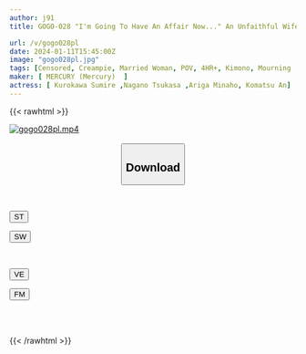 ```yaml
---
author: j91
title: GOGO-028 "I'm Going To Have An Affair Now..." An Unfaithful Wife Whose Yukata Is Disturbed And She Is Held

url: /v/gogo028pl
date: 2024-01-11T15:45:00Z
image: "gogo028pl.jpg"
tags: [Censored, Creampie, Married Woman, POV, 4HR+, Kimono, Mourning	]
maker: [ MERCURY (Mercury)  ]
actress: [ Kurokawa Sumire ,Nagano Tsukasa ,Ariga Minaho, Komatsu An]
---
```



{{< rawhtml >}}

<div class="video" data-videoid="e0A2OBoVxvt9Ll">
    <a href="javascript:;">
        <img src="/v/gogo028pl/gogo028pl.jpg" width="WIDTH" height="HEIGHT" alt="gogo028pl.mp4" loading="lazy">
    </a>
</div>

<script type="text/javascript" src="https://j91.asia/asset/on-demand-st.js"></script>

<br>
  <link rel="stylesheet" href="https://j91.asia/asset/bs5.css">
  
  <center>
  <button class="btn btn-primary" type="button" data-bs-toggle="collapse" data-bs-target=".multi-collapse" aria-expanded="false" aria-controls="multiCollapseExample1 multiCollapseExample2"><h2>Download</h2></button></center>
</p>
<div class="row">
  <div class="col">
    <div class="collapse multi-collapse" id="multiCollapseExample1">
      <div class="card card-body">
	      	      <br>
<div class="buttons">  
<p><a href="https://streamtape.to/v/e0A2OBoVxvt9Ll" target="_blank"><button class="btn-hover color-3"><i class="fa fa-download"></i> ST</button></a></p>
<p><a href="https://flaswish.com/g4tievvpalq2" target="_blank"><button class="btn-hover color-2"><i class="fa fa-download"></i> SW</button></a></p></div>
    </div>
  </div>
</div>
  <div class="col">
    <div class="collapse multi-collapse" id="multiCollapseExample2">
      <div class="card card-body">
	      <br>
<div class="buttons">
<p><a href="https://veev.to/d/BwGAdEUSXYDOqQcsS6vsJtpAwgIAlbXDfnDgCk" target="_blank"><button class="btn-hover color-9"><i class="fa fa-download"></i> VE</button></a></p>
<p><a href="https://filemoon.sx/d/euz573v2qg6f" target="_blank"><button class="btn-hover color-8"><i class="fa fa-download"></i> FM</button></a></p></div>
<br><br>
      </div>
    </div>
  </div>
</div>

{{< /rawhtml >}}